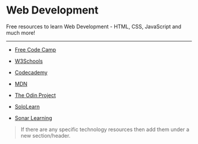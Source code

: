 # Web Development

Free resources to learn Web Development - HTML, CSS, JavaScript and much more!

---

- [Free Code Camp](https://learn.freecodecamp.org/)

- [W3Schools](https://www.w3schools.com/)

- [Codecademy](https://www.codecademy.com/)

- [MDN](https://developer.mozilla.org/en-US/)

- [The Odin Project](https://www.theodinproject.com/)

- [SoloLearn](https://www.sololearn.com/)

- [Sonar Learning](https://www.sonarlearning.co.uk/topicpage.php?topic=web)

> If there are any specific technology resources then add them under a new section/header.
